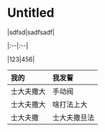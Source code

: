 # Untitled

\|sdfsd\|sadfsadf\|

\|:--\|:--\|

\|123\|456\|

| 我的 | 我发誓 |
| :--- | :--- |
| 士大夫撒大 | 手动阀 |
| 士大夫撒大 | 啥打法上大 |
| 士大夫撒 | 士大夫撒旦法 |




